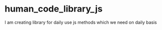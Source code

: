 # human_code_library_js
I am creating library for daily use js methods which we need on daily basis
